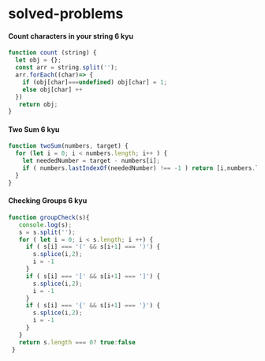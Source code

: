 # solved-problems

#### Count characters in your string 6 kyu
```javascript
function count (string) {  
  let obj = {};
  const arr = string.split('');
  arr.forEach((char)=> {
    if (obj[char]===undefined) obj[char] = 1;
    else obj[char] ++
  })
   return obj;
}
```

#### Two Sum 6 kyu
```javascript
function twoSum(numbers, target) {
  for (let i = 0; i < numbers.length; i++ ) {
    let neededNumber = target - numbers[i];
    if ( numbers.lastIndexOf(neededNumber) !== -1 ) return [i,numbers.lastIndexOf(neededNumber)]
  }
}
```

#### Checking Groups 6 kyu
```javascript
function groupCheck(s){
   console.log(s);
   s = s.split('');
   for ( let i = 0; i < s.length; i ++) {
     if ( s[i] === '(' && s[i+1] === ')') {
       s.splice(i,2);
       i = -1
     }
     if ( s[i] === '[' && s[i+1] === ']') {
       s.splice(i,2);
       i = -1
     }
     if ( s[i] === '{' && s[i+1] === '}') {
       s.splice(i,2);
       i = -1
     }
   }
   return s.length === 0? true:false
 }
```